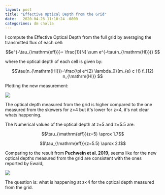 ```yaml
---
layout: post
title: "Effective Optical Depth from the Grid"
date:   2020-04-26 11:10:24 -0800
categorines: dm cholla
---
```



I compute the Effective Optical Depth from the full grid by averaging the transmitted flux of each cell:


$$e^{-\tau_{\mathrm{eff}}}= \frac{1}[N] \sum e^{-\tau(n_{\mathrm{HI}})} $$

where the optical depth of each cell is given by:

$$\tau(n_{\mathrm{HI}})=\frac{\pi e^{2} \lambda_0}{m_{e}  c H} f_{12} n_{\mathrm{HI}}  $$

Plotting the new measurement:


<img src="{{ site.url }}assets/images/optical_depth_uvb_log_grid.png"> 

The optical depth measured from the grid is higher compared to the one measured from the skewers for z>4 but it's lower for z<4, it's not clear whats happening.

The Numerical values of the optical depth at z=5 and z=5.5 are:

$$\tau_{\mathrm{eff}}(z=5) \aprox 1.7$$

$$\tau_{\mathrm{eff}}(z=5.5) \aprox 2.1$$

Comparing to the result from **Puchwein et al. 2019**, seems like for the new optical depths measured from the grid are consistent with the ones reported by Ewald, 

<img src="{{ site.url }}assets/images/puchwein_1.png"> 

The question is: what is happening at z<4 for the optical depth measured from the grid.